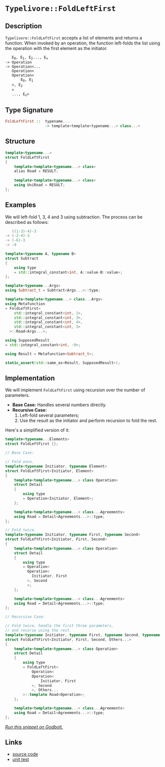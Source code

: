 <!-- Copyright 2024 Feng Mofan
SPDX-License-Identifier: Apache-2.0 -->

# `Typelivore::FoldLeftFirst`

## Description

`Typelivore::FoldLeftFirst` accepts a list of elements and returns a function.
When invoked by an operation, the function left-folds the list using the operation with the first element as the initiator.

<pre><code>   E<sub>0</sub>, E<sub>1</sub>, E<sub>2</sub>..., E<sub>n</sub>
-> Operation
-> Operation&lt;...
   Operation&lt;
   Operation&lt;
       E<sub>0</sub>, E<sub>1</sub>
   &gt;, E<sub>2</sub>
   &gt;
   ..., E<sub>n</sub>&gt;</code></pre>

## Type Signature

```Haskell
FoldLeftFirst ::  typename...
                  -> template<template<typename...> class...>
```

## Structure

```C++
template<typename...>
struct FoldLeftFirst
{
    template<template<typename...> class>
    alias Road = RESULT;
        
    template<template<typename...> class>
    using UniRoad = RESULT;
};
```

## Examples

We will left-fold 1, 3, 4 and 3 using subtraction.
The process can be described as follows:

```C++
   ((1-3)-4)-3
-> (-2-4)-3
-> (-6)-3
-> -9
```

```C++
template<typename A, typename B>
struct Subtract
{
    using type
    = std::integral_constant<int, A::value-B::value>;
};

template<typename...Args>
using Subtract_t = Subtract<Args...>::type;

template<template<typename...> class...Args>
using Metafunction 
= FoldLeftFirst<
    std::integral_constant<int, 1>,
    std::integral_constant<int, 3>,
    std::integral_constant<int, 4>,
    std::integral_constant<int, 3>
  >::Road<Args...>;

using SupposedResult
= std::integral_constant<int, -9>;

using Result = Metafunction<Subtract_t>;

static_assert(std::same_as<Result, SupposedResult>);
```

## Implementation

We will implement `FoldLeftFirst` using recursion over the number of parameters.

- **Base Case:** Handles several numbers directly.
- **Recursive Case:**
  1. Left-fold several parameters;
  2. Use the result as the initiator and perform recursion to fold the rest.

Here's a simplified version of it:

```C++
template<typename...Elements>
struct FoldLeftFirst {};

// Base Case:

// Fold once.
template<typename Initiator, typename Element>
struct FoldLeftFirst<Initiator, Element>
{
    template<template<typename...> class Operation>
    struct Detail
    {
        using type 
        = Operation<Initiator, Element>;
    };

    template<template<typename...> class...Agreements>
    using Road = Detail<Agreements...>::type;
};

// Fold twice.
template<typename Initiator, typename First, typename Second>
struct FoldLeftFirst<Initiator, First, Second>
{
    template<template<typename...> class Operation>
    struct Detail
    {
        using type 
        = Operation<
          Operation<
            Initiator, First
          >, Second
          >;
    };

    template<template<typename...> class...Agreements>
    using Road = Detail<Agreements...>::type;
};

// Recursive Case:

// Fold twice, handle the first three parameters,
// and recurse using the rest.
template<typename Initiator, typename First, typename Second, typename...Others>
struct FoldLeftFirst<Initiator, First, Second, Others...>
{
    template<template<typename...> class Operation>
    struct Detail
    {
        using type 
        = FoldLeftFirst<
            Operation<
            Operation<
                Initiator, First
            >, Second
            >, Others...
        >::template Road<Operation>;
    };

    template<template<typename...> class...Agreements>
    using Road = Detail<Agreements...>::type;
};
```

[*Run this snippet on Godbolt.*](https://godbolt.org/#z:OYLghAFBqd5QCxAYwPYBMCmBRdBLAF1QCcAaPECAMzwBtMA7AQwFtMQByARg9KtQYEAysib0QXACx8BBAKoBnTAAUAHpwAMvAFYTStJg1DIApACYAQuYukl9ZATwDKjdAGFUtAK4sGIAKwAzKSuADJ4DJgAcj4ARpjEIACc0gAOqAqETgwe3r4BwemZjgLhkTEs8Ykptpj2JQxCBEzEBLk%2BfkG19dlNLQRl0XEJydIKza3t%2BV3j/YMVVaMAlLaoXsTI7BwEmCypBjsmgW4EAJ6pjKyYAHS32PRsggpH2CYaAILjxF4OANQAYp50KFMFQCP88MRxr8TAB2KywgAiRysHze7wA9BjfhYmEpfm48ex0eisQCgb8BJtruidnsDpgjidzpc2L8AJIMLJMIhkX5nC7MNn3XaMAgvdFfH4Ecm0YGg8GQ8ZMznc3mkX4ix7iwKvNHw9G/I383b7HmM450s2HS0soU3W4vX7IAwKBS/ADyF2IPOyEo%2Bxt%2BUr%2BiMwzTohuNcNR70Dga8mSM/JZMIDcaNR0Rnu9voEKq5jh5JA1WrFEsCMcDcORFZJaaNVoZTMb5ubdqutxpuudroUnfewGImFFT39seNCYiwF%2BACVUEx0DDAlnQ%2BHaEyB0ORwQ%2B47dSAQAKLTHqyi65jsYC5fyAO54am001N22Cq4cgt4It8o/2gFKggaj%2Bb5CJgaAMOgY7BjKV7ymCEJQjqbiqoW6p/ghGogWBEG6iSBr1ia9KtpaT5Ecyr5sJ2Touni7pegkuYMGOgZQb8q5MBG%2BHRpG6aTkmR6puO6aZtm9ENEy3HpiJPpiccEmSe%2BarFmhyr4UJuoYaBAgQapcblpWUZImeaL4S2NonCRZlARRe7YD2NH9oOw7as8OH4bx05zguS4rmG7Hrscm5OWKu5dtgB5HkZ7ynrWxkXrOoHrJkABumAEkSIDnmSMG3vemAagghjoPQ/IIKlNAISVW6/KkLRXDsUKkKS2KFb8Q7IIlqXuSVqVDuMNIfKZFpkayqXIZ%2BqFWal8HjIB7ZsphWmzeRDrXB6BClVCkEEN8fwwSCcH/vmil8tNAG/At4EamtG0hWOXEmRZQ2DW2y2Ud21FulJDFMcaLFsRxgkwnhgPxom078XJUbLrKsGKgh4k6emdHSX6smI3GyPfWjIPycaY1fhqp2Q2p2AaVhxO6epnrrQkt3oy84WPbO87YW4mMya8MWA9FJ4PYRlmPS9I1vbZH0hYF24uXqgNdZ5i7Cf9/luBLzki%2BFLKRTzmUAFS63r%2BsYqSesACrYEIxt64bHwYvrtva1bUVomYgQRC6XhYEubhgZsqQ7ndA2Cy%2BI2/O8S3B1YrmfNt0rnV4sTbUwDi4fpRpdRFnHQ%2BM6AHhEOyDmIAD6YGzIITK5xq7wHklYheJgAC0FhVzXFqcyehlc4%2B/NPXNK3vMQwBS%2BiXVCHHCcOAXMrCSP8c%2BknAX97d%2B6HhrHcB13zaB8N9oi3Zbr9gvY5dQAsr5VBeAwDjZAJwl7QqRPY8xBDZyAueYPntBFwIJeIeXvxcC8jV8JZxzoIN%2BPoP7F2aKXY4v9AgAIksAl%2BoD36fwYN/MuggNSSHgUAp%2BIC87gNQegmBmDfhwMjhmJecsNwLxFprD4w8vCpCKJgdAM5MAKC8LQcUaJM54KQQQwukDDA/1IXXJIelzyyw4Vwye0MT7NDPhfGSbhp5jwIBPSRsVZiOGQAXGiCQCAQEQQoK4%2BiXJuHYZw7hGEmEsLYTI7hLwlgog4CsWgnB/C8D8BwLQpBUCcDcNYawQY1gbFSuYQIPBSAEE0G4lYABrAIkhrgaEkFwWEgQND%2BA0GYAAbHkswAAOIp%2BhOCSF4CwCQGgNCkB8X4gJHBeAKBALU2Jvi3GkDgLAGAiAQBrAIKkLwAEKAQDQHsOgCQohXE4KoIpeS655MkL8YAyBkB/xSWYXgrDCAkDwNnLgMhBAiDEOwKQRz5BKDUHE0guhDk3h9KkTgPB3GeO8TcxpHphlDJlKgKgvw5kLKWSstZGzrhmF%2BBADwEz6DEBhM7LgSxeDtK0CsCASBxmpEmWQUZmLsUgGAFIMwfA6D1RaRAWINzYgRBaKcZ5vBqXMGIKcD0sRtCgXadE8Z2oPQMFoHSjppAsCxC8MAQktBaAtO4LwLALBDDAHEIK/AbVHApSlX4zAqgEo7HpeQUBHjBW0DwLEH0zKPBYBudtPAVTpWkBSsQWIGRMChjlUYI1Rg4krCoAYAeAA1PAmAbx0R8dE/gxzRDiHOWGy5Kh1CCrufoeVKBgmWH0MalpkAVioF9tkKVdcs6ZlMJYawZgGn2uIPsjh8AVh2A5dkFw4Eph%2BEOWECIQxKgjEOUULIAgm16G7Q0eYwxEiHNrZfAQfRJieA6HoMdDRJ0DDbQsTttgJhtGnfkUda6h0dpHTWsJmwJCvI4F4upHzOAAvmYs5Zqz1lSHBZC3Auy4WRMRciz1KxSoLhGBARJIBJCBGuEkQIsJJBpLMJIPJNT/B5KSGUjgFTSBVKidcPJXA8lFKSEU9D/h0n%2BGA3ks9grGnNNaTEz1XTenov6d84Z5BKB4thdMtgnAWgsCSrCOuTA7JJi4Eka4XBUnbPwLyfZeho0nMjdIaNihY03N0MSh5TAnnSuPae%2BpvBPm0d%2Bf8tjHGuM8enHxgTqTIXQqxbC%2BFgQzBIvIx0tFGLUAwoSPRsZTmLMjD05x6iRg%2BNcFqTQbhtNKCUsFYy2lurwvMtZeyhwuruVil5fym5wrRXislbq2V8rFV%2BOVXWtVNzNXaq2NE1%2BBq/FGpNbS81Ww/FWptdE%2B1jqlAuuy1OCj3qmB%2BoDUGwUuqJMRrOdJ2QsnrnxpAMSgwHqi1WFTZVjNv7/E5q/pwfNT9C0posKWzT5bK0LZrXUOtzgICuD7S28CO7FhdoyD2nIG7m2kAHdkS7K6529DXWd7oR3GjbqXcO2dH37sA7mH93dR7VjrEPYi%2BD6nz0cF%2BF5gzPmjP8cExoR9ImSBWbfXZ1Fn7MDfsSItg1iHkP8bSbCfDsJMmSAg0sw5Gn/GcFI20ij3S%2BkDJ%2Ba5xjUyZkcDY8ClgCgkrrKSsZhk4xhPPrE4cgbpyJDDcEKNuNfjdDBCUypl5MP3nEc4F8wZwzKS6eICwQXwvRfi/NNCKF7nsVWcCLZlFnTqM85xQx23sKQAi%2BYQXMXSQC4S40QL6TpLgsUqpTS5lkXI8srZRy%2BLTmeV8oFblzAIqxViAy7arLbrasyshPlqtgqivtR1basrNzKumtODVy1FaGu8Ca061rbr2v2b4D6hQ/rA3Bv67ISTQ2LnK/kyAYIU3jCbbTbEfbS2GhSoxMAmbJay0JArVgGfb3junaB%2Bd4EoOruPZuw0T7T3Sj79e4d8dP3%2Bifc39f1oL2R2rpvzv5/D/z97oh%2BE8HBrYe6/h8Hr8ELiLr8H7tcIHhjs%2Btjo7h%2BqQF%2BlgETseqThNvxoEIEP4DkukjUmgbCBhkRg0szrYGRk7ksH%2BpIP4EBv4EUvkikEkJkiBlwGPpwIEDrgQU0rjvEvBlsvgZpoQSQSsPapkM4JIEAA%3D)

## Links

- [source code](../../../../conceptrodon/typelivore/fold_left_first.hpp)
- [unit test](../../../../tests/unit/typelivore/fold_left_first.test.hpp)
